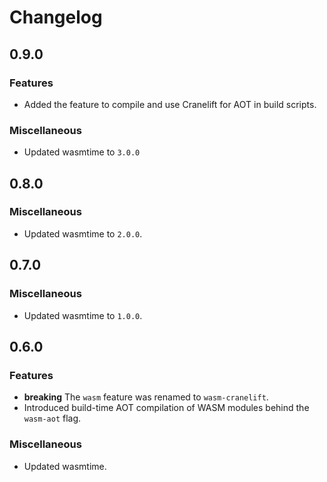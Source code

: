 # Changelog

## 0.9.0

### Features

- Added the feature to compile and use Cranelift for AOT in build scripts.

### Miscellaneous

- Updated wasmtime to `3.0.0`

## 0.8.0

### Miscellaneous

- Updated wasmtime to `2.0.0`.

## 0.7.0

### Miscellaneous

- Updated wasmtime to `1.0.0`.

## 0.6.0

### Features

- **breaking** The `wasm` feature was renamed to `wasm-cranelift`.
- Introduced build-time AOT compilation of WASM modules behind the `wasm-aot` flag.

### Miscellaneous

- Updated wasmtime.